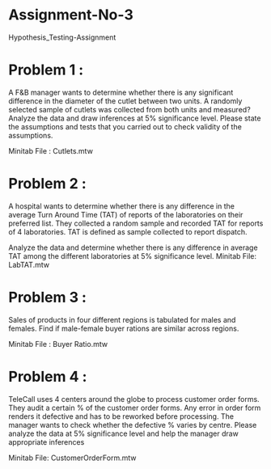 # Assignment-No-3
Hypothesis_Testing-Assignment

# Problem 1 :
A F&B manager wants to determine whether there is any significant difference in the diameter of the cutlet between two units. A randomly selected sample of cutlets was collected from both units and measured? Analyze the data and draw inferences at 5% significance level. Please state the assumptions and tests that you carried out to check validity of the assumptions.

 Minitab File : Cutlets.mtw
 
# Problem 2 :
A hospital wants to determine whether there is any difference in the average Turn Around Time (TAT) of reports of the laboratories on their preferred list. They collected a random sample and recorded TAT for reports of 4 laboratories. TAT is defined as sample collected to report dispatch.

Analyze the data and determine whether there is any difference in average TAT among the different laboratories at 5% significance level.     Minitab File: LabTAT.mtw

# Problem 3 :
Sales of products in four different regions is tabulated for males and females. Find if male-female buyer rations are similar across regions.

 Minitab File : Buyer Ratio.mtw
 
# Problem 4 :
TeleCall uses 4 centers around the globe to process customer order forms. They audit a certain % of the customer order forms. Any error in order form renders it defective and has to be reworked before processing. The manager wants to check whether the defective % varies by centre. Please analyze the data at 5% significance level and help the manager draw appropriate inferences

Minitab File: CustomerOrderForm.mtw
